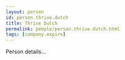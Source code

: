 ```yaml
---
layout: person
id: person.thrive.dutch
title: Thrive Dutch
permalink: people/person.thrive.dutch.html
tags: [company.expire]
---
```


Person details...